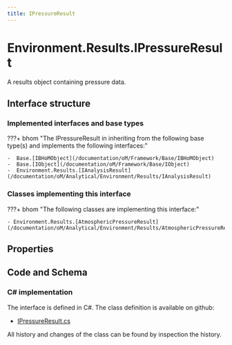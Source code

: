 ```yaml
---
title: IPressureResult
---
```


# Environment.Results.IPressureResult

A results object containing pressure data.

## Interface structure

### Implemented interfaces and base types

???+ bhom "The IPressureResult in inheriting from the following base type(s) and implements the following interfaces:"

    -  Base.[IBHoMObject](/documentation/oM/Framework/Base/IBHoMObject)
    -  Base.[IObject](/documentation/oM/Framework/Base/IObject)
    -  Environment.Results.[IAnalysisResult](/documentation/oM/Analytical/Environment/Results/IAnalysisResult)


### Classes implementing this interface

???+ bhom "The following classes are implementing this interface:"

    - Environment.Results.[AtmosphericPressureResult](/documentation/oM/Analytical/Environment/Results/AtmosphericPressureResult)


## Properties

## Code and Schema

### C# implementation

The interface is defined in C#. The class definition is available on github:

- [IPressureResult.cs](https://github.com/BHoM/BHoM/blob/develop/Environment_oM/Results/ResultObjects/Pressure/IPressureResult.cs)

All history and changes of the class can be found by inspection the history.
